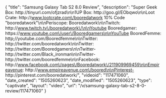 {
    "title": "Samsung Galaxy Tab S2 8.0 Review",
    "description": "Super Geek Box: http:\/\/tinyurl.com\/ofjzrad\n\n1UP Box: http:\/\/goo.gl\/EObqwo\n\nLoot Crate: http:\/\/www.lootcrate.com\/booredatwork 10% Code \"booredatwork\"\n\nPeriscope: Booredatwork\n\nTwitch: http:\/\/www.twitch.tv\/booredatwork\/\n\nYoutube Booredgamer: https:\/\/www.youtube.com\/user\/Booredgamers\n\nYouTube BooredFemme: http;\/\/youtube.com\/Booredfemme\n\nTwitter: http:\/\/twitter.com\/booredatwork\n\nTwitter: http:\/\/twitter.com\/Booredgamers\n\nTwitter- http:\/\/twitter.com\/Black_ironman\n\nTwitter- http:\/\/twitter.com\/booredfemme\n\nFacebook: http:\/\/www.facebook.com\/pages\/Booredatwork\/211909969459\n\nEmpireavenue: http:\/\/www.empireavenue.com\/boored\n\nPinterest-  http:\/\/pinterest.com\/booredatwork\/",
    "videoid": "117471060",
    "date_created": "1505260623",
    "date_modified": "1505260623",
    "type": "captivate",
    "layout": "video",
    "url": "\/v\/samsung-galaxy-tab-s2-8-0-review\/117471060"
}
